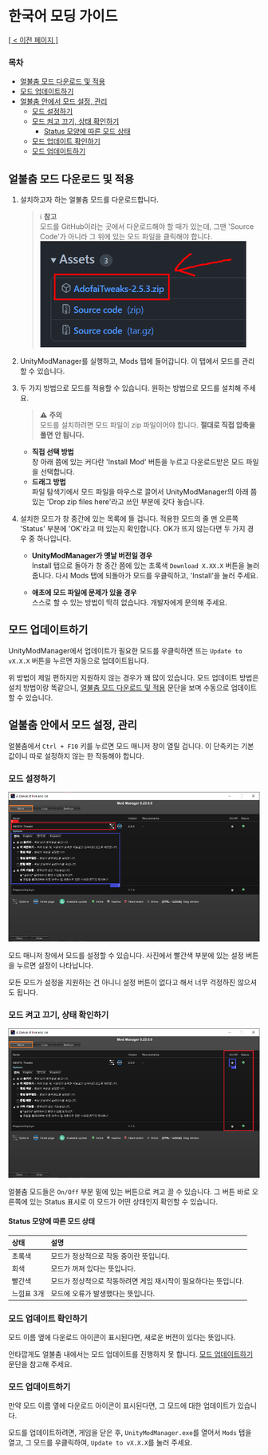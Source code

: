 # 한국어 모딩 가이드<!-- omit in toc -->
<ins>[[ < 이전 페이지 ]](./use-1.md)</ins>

### 목차 <!-- omit in toc -->
- [얼불춤 모드 다운로드 및 적용](#얼불춤-모드-다운로드-및-적용)
- [모드 업데이트하기](#모드-업데이트하기)
- [얼불춤 안에서 모드 설정, 관리](#얼불춤-안에서-모드-설정-관리)
  - [모드 설정하기](#모드-설정하기)
  - [모드 켜고 끄기, 상태 확인하기](#모드-켜고-끄기-상태-확인하기)
    - [Status 모양에 따른 모드 상태](#status-모양에-따른-모드-상태)
  - [모드 업데이트 확인하기](#모드-업데이트-확인하기)
  - [모드 업데이트하기](#모드-업데이트하기-1)

## 얼불춤 모드 다운로드 및 적용

1. 설치하고자 하는 얼불춤 모드를 다운로드합니다.
    > ℹ️ **참고**  
   > 모드를 GitHub이라는 곳에서 다운로드해야 할 때가 있는데, 그땐 'Source Code'가 아니라 그 위에 있는 모드 파일을 클릭해야 합니다.
   > ![](./resources/use-2/how-to-download-in-github.png)

2. UnityModManager를 실행하고, Mods 탭에 들어갑니다. 이 탭에서 모드를 관리할 수 있습니다.

3. 두 가지 방법으로 모드를 적용할 수 있습니다. 원하는 방법으로 모드를 설치해 주세요.
   > ⚠️ **주의**  
   > 모드를 설치하려면 모드 파일이 zip 파일이어야 합니다. **절대로 직접 압축을 풀면 안 됩니다.**

   - **직접 선택 방법**  
    창 아래 쯤에 있는 커다란 'Install Mod' 버튼을 누르고 다운로드받은 모드 파일을 선택합니다.
   - **드래그 방법**  
    파일 탐색기에서 모드 파일을 마우스로 끌어서 UnityModManager의 아래 쯤 있는 'Drop zip files here'라고 쓰인 부분에 갖다 놓습니다.  

4. 설치한 모드가 창 중간에 있는 목록에 뜰 겁니다. 적용한 모드의 줄 맨 오른쪽 'Status' 부분에 'OK'라고 떠 있는지 확인합니다. OK가 뜨지 않는다면 두 가지 경우 중 하나입니다.
   - **UnityModManager가 옛날 버전일 경우**  
     Install 탭으로 돌아가 창 중간 쯤에 있는 초록색 `Download X.XX.X` 버튼을 눌러 줍니다. 다시 Mods 탭에 되돌아가 모드를 우클릭하고, 'Install'을 눌러 주세요.

   - **애초에 모드 파일에 문제가 있을 경우**  
     스스로 할 수 있는 방법이 딱히 없습니다. 개발자에게 문의해 주세요.

## 모드 업데이트하기

UnityModManager에서 업데이트가 필요한 모드를 우클릭하면 뜨는 `Update to vX.X.X` 버튼을 누르면 자동으로 업데이트됩니다.

위 방법이 제일 편하지만 지원하지 않는 경우가 꽤 많이 있습니다. 모드 업데이트 방법은 설치 방법이랑 똑같으니, [얼불춤 모드 다운로드 및 적용](#얼불춤-모드-다운로드-및-적용) 문단을 보며 수동으로 업데이트할 수 있습니다.

## 얼불춤 안에서 모드 설정, 관리

얼불춤에서 `Ctrl + F10` 키를 누르면 모드 매니저 창이 열릴 겁니다. 이 단축키는 기본값이니 따로 설정하지 않는 한 작동해야 합니다.

### 모드 설정하기

![](./resources/use-2/mm-mod-settings.png)

모드 매니저 창에서 모드를 설정할 수 있습니다. 사진에서 빨간색 부분에 있는 설정 버튼을 누르면 설정이 나타납니다.

모든 모드가 설정을 지원하는 건 아니니 설정 버튼이 없다고 해서 너무 걱정하진 않으셔도 됩니다.

### 모드 켜고 끄기, 상태 확인하기

![](./resources/use-2/mm-mod-status.png)

얼불춤 모드들은 `On/Off` 부분 밑에 있는 버튼으로 켜고 끌 수 있습니다. 그 버튼 바로 오른쪽에 있는 Status 표시로 이 모드가 어떤 상태인지 확인할 수 있습니다.

#### Status 모양에 따른 모드 상태 

| 상태       | 설명                                                            |
| :--------- | :-------------------------------------------------------------- |
| 초록색     | 모드가 정상적으로 작동 중이란 뜻입니다.                         |
| 회색       | 모드가 꺼져 있다는 뜻입니다.                                    |
| 빨간색     | 모드가 정상적으로 작동하려면 게임 재시작이 필요하다는 뜻입니다. |
| 느낌표 3개 | 모드에 오류가 발생했다는 뜻입니다.                              |


### 모드 업데이트 확인하기

모드 이름 옆에 다운로드 아이콘이 표시된다면, 새로운 버전이 있다는 뜻입니다.

안타깝게도 얼불춤 내에서는 모드 업데이트를 진행하지 못 합니다. [모드 업데이트하기](#모드-업데이트하기) 문단을 참고해 주세요.


### 모드 업데이트하기

만약 모드 이름 옆에 다운로드 아이콘이 표시된다면, 그 모드에 대한 업데이트가 있습니다.

모드를 업데이트하려면, 게임을 닫은 후, `UnityModManager.exe`를 열어서 `Mods` 탭을 열고, 그 모드를 우클릭하여, `Update to vX.X.X`를 눌러 주세요.
